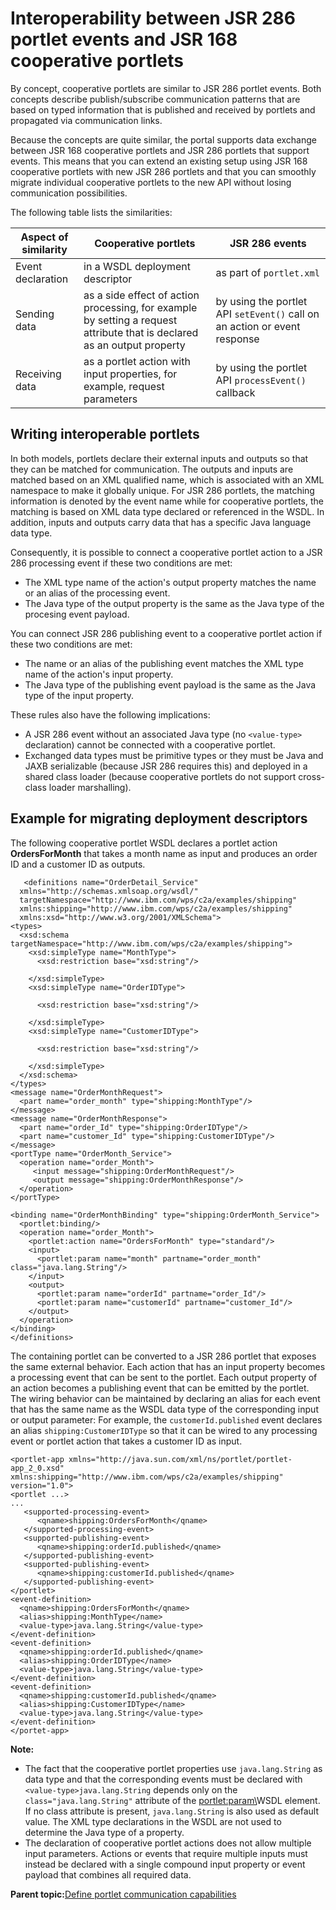 # Interoperability between JSR 286 portlet events and JSR 168 cooperative portlets

By concept, cooperative portlets are similar to JSR 286 portlet events. Both concepts describe publish/subscribe communication patterns that are based on typed information that is published and received by portlets and propagated via communication links.

Because the concepts are quite similar, the portal supports data exchange between JSR 168 cooperative portlets and JSR 286 portlets that support events. This means that you can extend an existing setup using JSR 168 cooperative portlets with new JSR 286 portlets and that you can smoothly migrate individual cooperative portlets to the new API without losing communication possibilities.

The following table lists the similarities:

|Aspect of similarity|Cooperative portlets|JSR 286 events|
|--------------------|--------------------|--------------|
|Event declaration|in a WSDL deployment descriptor|as part of `portlet.xml`|
|Sending data|as a side effect of action processing, for example by setting a request attribute that is declared as an output property|by using the portlet API `setEvent()` call on an action or event response|
|Receiving data|as a portlet action with input properties, for example, request parameters|by using the portlet API `processEvent()` callback|

## Writing interoperable portlets

In both models, portlets declare their external inputs and outputs so that they can be matched for communication. The outputs and inputs are matched based on an XML qualified name, which is associated with an XML namespace to make it globally unique. For JSR 286 portlets, the matching information is denoted by the event name while for cooperative portlets, the matching is based on XML data type declared or referenced in the WSDL. In addition, inputs and outputs carry data that has a specific Java language data type.

Consequently, it is possible to connect a cooperative portlet action to a JSR 286 processing event if these two conditions are met:

-   The XML type name of the action's output property matches the name or an alias of the processing event.
-   The Java type of the output property is the same as the Java type of the procesing event payload.

You can connect JSR 286 publishing event to a cooperative portlet action if these two conditions are met:

-   The name or an alias of the publishing event matches the XML type name of the action's input property.
-   The Java type of the publishing event payload is the same as the Java type of the input property.

These rules also have the following implications:

-   A JSR 286 event without an associated Java type \(no `<value-type>` declaration\) cannot be connected with a cooperative portlet.
-   Exchanged data types must be primitive types or they must be Java and JAXB serializable \(because JSR 286 requires this\) and deployed in a shared class loader \(because cooperative portlets do not support cross-class loader marshalling\).

## Example for migrating deployment descriptors

The following cooperative portlet WSDL declares a portlet action **OrdersForMonth** that takes a month name as input and produces an order ID and a customer ID as outputs.

```
   <definitions name="OrderDetail_Service"
  xmlns="http://schemas.xmlsoap.org/wsdl/"
  targetNamespace="http://www.ibm.com/wps/c2a/examples/shipping"
  xmlns:shipping="http://www.ibm.com/wps/c2a/examples/shipping"
  xmlns:xsd="http://www.w3.org/2001/XMLSchema">
<types>
  <xsd:schema targetNamespace="http://www.ibm.com/wps/c2a/examples/shipping">
    <xsd:simpleType name="MonthType">
      <xsd:restriction base="xsd:string"/>

    </xsd:simpleType>
    <xsd:simpleType name="OrderIDType">

      <xsd:restriction base="xsd:string"/>

    </xsd:simpleType>
    <xsd:simpleType name="CustomerIDType">

      <xsd:restriction base="xsd:string"/>

    </xsd:simpleType>
  </xsd:schema>
</types>
<message name="OrderMonthRequest">
  <part name="order_month" type="shipping:MonthType"/>
</message>
<message name="OrderMonthResponse">
  <part name="order_Id" type="shipping:OrderIDType"/>
  <part name="customer_Id" type="shipping:CustomerIDType"/>
</message>
<portType name="OrderMonth_Service">
  <operation name="order_Month">
     <input message="shipping:OrderMonthRequest"/>
     <output message="shipping:OrderMonthResponse"/>
  </operation>
</portType>

<binding name="OrderMonthBinding" type="shipping:OrderMonth_Service">
  <portlet:binding/>
  <operation name="order_Month">
    <portlet:action name="OrdersForMonth" type="standard"/>
    <input>
      <portlet:param name="month" partname="order_month" class="java.lang.String"/>
    </input>
    <output>
      <portlet:param name="orderId" partname="order_Id"/>
      <portlet:param name="customerId" partname="customer_Id"/>
    </output>
  </operation>
</binding>
</definitions>

```

The containing portlet can be converted to a JSR 286 portlet that exposes the same external behavior. Each action that has an input property becomes a processing event that can be sent to the portlet. Each output property of an action becomes a publishing event that can be emitted by the portlet. The wiring behavior can be maintained by declaring an alias for each event that has the same name as the WSDL data type of the corresponding input or output parameter: For example, the `customerId.published` event declares an alias `shipping:CustomerIDType` so that it can be wired to any processing event or portlet action that takes a customer ID as input.

```
<portlet-app xmlns="http://java.sun.com/xml/ns/portlet/portlet-app_2_0.xsd"
xmlns:shipping="http://www.ibm.com/wps/c2a/examples/shipping"
version="1.0"> 
<portlet ...>
...
   <supported-processing-event>
      <qname>shipping:OrdersForMonth</qname> 
   </supported-processing-event>
   <supported-publishing-event>
      <qname>shipping:orderId.published</qname>
   </supported-publishing-event>
   <supported-publishing-event>
      <qname>shipping:customerId.published</qname>
   </supported-publishing-event>
</portlet>
<event-definition>
  <qname>shipping:OrdersForMonth</qname> 
  <alias>shipping:MonthType</name>
  <value-type>java.lang.String</value-type>
</event-definition>
<event-definition>
  <qname>shipping:orderId.published</qname> 
  <alias>shipping:OrderIDType</name>
  <value-type>java.lang.String</value-type>
</event-definition>
<event-definition>
  <qname>shipping:customerId.published</qname> 
  <alias>shipping:CustomerIDType</name>
  <value-type>java.lang.String</value-type>
</event-definition>
</portet-app>

```

**Note:**

-   The fact that the cooperative portlet properties use `java.lang.String` as data type and that the corresponding events must be declared with `<value-type>java.lang.String` depends only on the `class="java.lang.String"` attribute of the <portlet:param\>WSDL element. If no class attribute is present, `java.lang.String` is also used as default value. The XML type declarations in the WSDL are not used to determine the Java type of a property.
-   The declaration of cooperative portlet actions does not allow multiple input parameters. Actions or events that require multiple inputs must instead be declared with a single compound input property or event payload that combines all required data.

**Parent topic:**[Define portlet communication capabilities](../dev-portlet/def_portlet_comm_cap.md)

